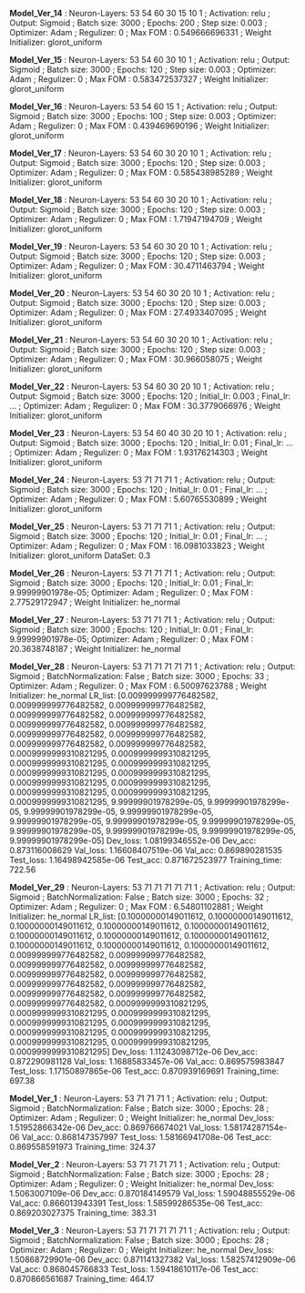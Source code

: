 
 **Model_Ver_14** : Neuron-Layers: 53 54 60 30 15 10 1 ; Activation: relu ; Output: Sigmoid ; Batch size: 3000 ; Epochs: 200 ; Step size: 0.003 ; Optimizer: Adam ; Regulizer: 0 ; Max FOM : 0.549666696331 ; Weight Initializer: glorot_uniform   
 
 
 **Model_Ver_15** : Neuron-Layers: 53 54 60 30 10 1 ; Activation: relu ; Output: Sigmoid ; Batch size: 3000 ; Epochs: 120 ; Step size: 0.003 ; Optimizer: Adam ; Regulizer: 0 ; Max FOM : 0.583472537327 ; Weight Initializer: glorot_uniform   
 
 
 **Model_Ver_16** : Neuron-Layers: 53 54 60 15 1 ; Activation: relu ; Output: Sigmoid ; Batch size: 3000 ; Epochs: 100 ; Step size: 0.003 ; Optimizer: Adam ; Regulizer: 0 ; Max FOM : 0.439469690196 ; Weight Initializer: glorot_uniform   
 
 
 **Model_Ver_17** : Neuron-Layers: 53 54 60 30 20 10 1 ; Activation: relu ; Output: Sigmoid ; Batch size: 3000 ; Epochs: 120 ; Step size: 0.003 ; Optimizer: Adam ; Regulizer: 0 ; Max FOM : 0.585438985289 ; Weight Initializer: glorot_uniform   
 
 
 **Model_Ver_18** : Neuron-Layers: 53 54 60 30 20 10 1 ; Activation: relu ; Output: Sigmoid ; Batch size: 3000 ; Epochs: 120 ; Step size: 0.003 ; Optimizer: Adam ; Regulizer: 0 ; Max FOM : 1.71947194709 ; Weight Initializer: glorot_uniform   
 
 
 **Model_Ver_19** : Neuron-Layers: 53 54 60 30 20 10 1 ; Activation: relu ; Output: Sigmoid ; Batch size: 3000 ; Epochs: 120 ; Step size: 0.003 ; Optimizer: Adam ; Regulizer: 0 ; Max FOM : 30.4711463794 ; Weight Initializer: glorot_uniform   
 
 
 **Model_Ver_20** : Neuron-Layers: 53 54 60 30 20 10 1 ; Activation: relu ; Output: Sigmoid ; Batch size: 3000 ; Epochs: 120 ; Step size: 0.003 ; Optimizer: Adam ; Regulizer: 0 ; Max FOM : 27.4933407095 ; Weight Initializer: glorot_uniform   
 
 
 **Model_Ver_21** : Neuron-Layers: 53 54 60 30 20 10 1 ; Activation: relu ; Output: Sigmoid ; Batch size: 3000 ; Epochs: 120 ; Step size: 0.003 ; Optimizer: Adam ; Regulizer: 0 ; Max FOM : 30.966058075 ; Weight Initializer: glorot_uniform   
 
 
 **Model_Ver_22** : Neuron-Layers: 53 54 60 30 20 10 1 ; Activation: relu ; Output: Sigmoid ; Batch size: 3000 ; Epochs: 120 ; Initial_lr: 0.003 ; Final_lr: ... ; Optimizer: Adam ; Regulizer: 0 ; Max FOM : 30.3779066976 ; Weight Initializer: glorot_uniform   
 
 
 **Model_Ver_23** : Neuron-Layers: 53 54 60 40 30 20 10 1 ; Activation: relu ; Output: Sigmoid ; Batch size: 3000 ; Epochs: 120 ; Initial_lr: 0.01 ; Final_lr: ... ; Optimizer: Adam ; Regulizer: 0 ; Max FOM : 1.93176214303 ; Weight Initializer: glorot_uniform   
 
 
 **Model_Ver_24** : Neuron-Layers: 53 71 71 71 1 ; Activation: relu ; Output: Sigmoid ; Batch size: 3000 ; Epochs: 120 ; Initial_lr: 0.01 ; Final_lr: ... ; Optimizer: Adam ; Regulizer: 0 ; Max FOM : 5.60765530899 ; Weight Initializer: glorot_uniform   
 
 
 **Model_Ver_25** : Neuron-Layers: 53 71 71 71 1 ; Activation: relu ; Output: Sigmoid ; Batch size: 3000 ; Epochs: 120 ; Initial_lr: 0.01 ; Final_lr: ... ; Optimizer: Adam ; Regulizer: 0 ; Max FOM : 16.0981033823 ; Weight Initializer: glorot_uniform DataSet: 0.3
 
 
 **Model_Ver_26** : Neuron-Layers: 53 71 71 71 1 ; Activation: relu ; Output: Sigmoid ; Batch size: 3000 ; Epochs: 120 ; Initial_lr: 0.01 ; Final_lr: 9.99999901978e-05; Optimizer: Adam ; Regulizer: 0 ; Max FOM : 2.77529172947 ; Weight Initializer: he_normal   
 
 
 **Model_Ver_27** : Neuron-Layers: 53 71 71 71 1 ; Activation: relu ; Output: Sigmoid ; Batch size: 3000 ; Epochs: 120 ; Initial_lr: 0.01 ; Final_lr: 9.99999901978e-05; Optimizer: Adam ; Regulizer: 0 ; Max FOM : 20.3638748187 ; Weight Initializer: he_normal   
 
 
 **Model_Ver_28** : Neuron-Layers: 53 71 71 71 71 71 1 ; Activation: relu ; Output: Sigmoid ; BatchNormalization: False ; Batch size: 3000 ; Epochs: 33 ; Optimizer: Adam ; Regulizer: 0 ; Max FOM : 6.50097623788 ; Weight Initializer: he_normal
LR_list: [0.009999999776482582, 0.009999999776482582, 0.009999999776482582, 0.009999999776482582, 0.009999999776482582, 0.009999999776482582, 0.009999999776482582, 0.009999999776482582, 0.009999999776482582, 0.009999999776482582, 0.009999999776482582, 0.0009999999310821295, 0.0009999999310821295, 0.0009999999310821295, 0.0009999999310821295, 0.0009999999310821295, 0.0009999999310821295, 0.0009999999310821295, 0.0009999999310821295, 0.0009999999310821295, 0.0009999999310821295, 0.0009999999310821295, 9.99999901978299e-05, 9.99999901978299e-05, 9.99999901978299e-05, 9.99999901978299e-05, 9.99999901978299e-05, 9.99999901978299e-05, 9.99999901978299e-05, 9.99999901978299e-05, 9.99999901978299e-05, 9.99999901978299e-05, 9.99999901978299e-05]
Dev_loss:  1.08199346552e-06   Dev_acc:  0.873116008629
Val_loss:  1.16608407519e-06   Val_acc:  0.869890281535
Test_loss: 1.16498942585e-06   Test_acc: 0.871672523977
Training_time: 722.56

 
 **Model_Ver_29** : Neuron-Layers: 53 71 71 71 71 71 1 ; Activation: relu ; Output: Sigmoid ; BatchNormalization: False ; Batch size: 3000 ; Epochs: 32 ; Optimizer: Adam ; Regulizer: 0 ; Max FOM : 6.54801102881 ; Weight Initializer: he_normal
LR_list: [0.10000000149011612, 0.10000000149011612, 0.10000000149011612, 0.10000000149011612, 0.10000000149011612, 0.10000000149011612, 0.10000000149011612, 0.10000000149011612, 0.10000000149011612, 0.10000000149011612, 0.10000000149011612, 0.009999999776482582, 0.009999999776482582, 0.009999999776482582, 0.009999999776482582, 0.009999999776482582, 0.009999999776482582, 0.009999999776482582, 0.009999999776482582, 0.009999999776482582, 0.009999999776482582, 0.009999999776482582, 0.0009999999310821295, 0.0009999999310821295, 0.0009999999310821295, 0.0009999999310821295, 0.0009999999310821295, 0.0009999999310821295, 0.0009999999310821295, 0.0009999999310821295, 0.0009999999310821295, 0.0009999999310821295]
Dev_loss:  1.11243098712e-06   Dev_acc:  0.872290981128
Val_loss:  1.16885833457e-06   Val_acc:  0.869575983847
Test_loss: 1.17150897865e-06   Test_acc: 0.870939169691
Training_time: 697.38

 
 **Model_Ver_1** : Neuron-Layers: 53 71 71 71 1 ; Activation: relu ; Output: Sigmoid ; BatchNormalization: False ; Batch size: 3000 ; Epochs: 28 ; Optimizer: Adam ; Regulizer: 0 ; Weight Initializer: he_normal
Dev_loss:  1.51952866342e-06   Dev_acc:  0.869766674021
Val_loss:  1.58174287154e-06   Val_acc:  0.868147357997
Test_loss: 1.58166941708e-06   Test_acc: 0.869558591973
Training_time: 324.37

 
 **Model_Ver_2** : Neuron-Layers: 53 71 71 71 71 1 ; Activation: relu ; Output: Sigmoid ; BatchNormalization: False ; Batch size: 3000 ; Epochs: 28 ; Optimizer: Adam ; Regulizer: 0 ; Weight Initializer: he_normal
Dev_loss:  1.5063007109e-06   Dev_acc:  0.870184149579
Val_loss:  1.59048855529e-06   Val_acc:  0.866013943391
Test_loss: 1.58599286535e-06   Test_acc: 0.869203027375
Training_time: 383.31

 
 **Model_Ver_3** : Neuron-Layers: 53 71 71 71 71 71 1 ; Activation: relu ; Output: Sigmoid ; BatchNormalization: False ; Batch size: 3000 ; Epochs: 28 ; Optimizer: Adam ; Regulizer: 0 ; Weight Initializer: he_normal
Dev_loss:  1.50868729901e-06   Dev_acc:  0.871141327382
Val_loss:  1.58257412909e-06   Val_acc:  0.868045766833
Test_loss: 1.59418610117e-06   Test_acc: 0.870866561687
Training_time: 464.17
